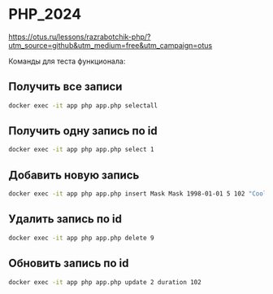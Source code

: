 # PHP_2024

https://otus.ru/lessons/razrabotchik-php/?utm_source=github&utm_medium=free&utm_campaign=otus

Команды для теста функционала:

## Получить все записи

```sh
docker exec -it app php app.php selectall
```

## Получить одну запись по id

```sh
docker exec -it app php app.php select 1
```

## Добавить новую запись

```sh
docker exec -it app php app.php insert Mask Mask 1998-01-01 5 102 "Cool film"
```

## Удалить запись по id

```sh
docker exec -it app php app.php delete 9
```

## Обновить запись по id

```sh
docker exec -it app php app.php update 2 duration 102
```